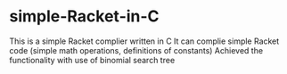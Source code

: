 # simple-Racket-in-C
This is a simple Racket complier written in C
It can complie simple Racket code (simple math operations, definitions of constants)
Achieved the functionality with use of binomial search tree

